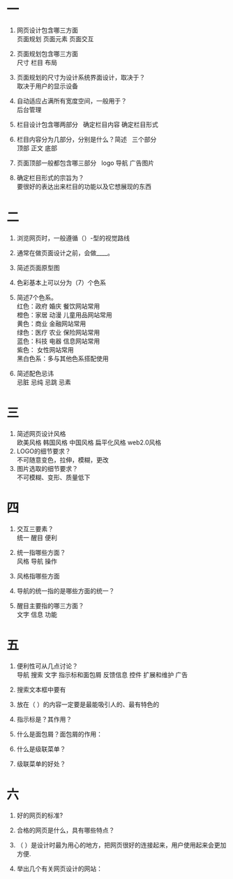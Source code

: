 # 一

1. 网页设计包含哪三方面  
页面规划 页面元素 页面交互
2. 页面规划包含哪三方面  
尺寸 栏目 布局
3. 页面规划的尺寸为设计系统界面设计，取决于？  
取决于用户的显示设备
4. 自动适应占满所有宽度空间，一般用于？  
后台管理
5. 栏目设计包含哪两部分        
确定栏目内容 确定栏目形式
6. 栏目内容分为几部分，分别是什么？简述      
三个部分    
顶部 正文 底部
7. 页面顶部一般都包含哪三部分  
logo 导航 广告图片

8. 确定栏目形式的宗旨为？  
要很好的表达出来栏目的功能以及它想展现的东西
# 二
1. 浏览网页时，一般遵循（）-型的视觉路线  
2. 通常在做页面设计之前，会做____。  
3. 简述页面原型图  

4. 色彩基本上可以分为（7）个色系
5. 简述7个色系。  
红色：政府 婚庆 餐饮网站常用   
橙色：家居 动漫 儿童用品网站常用  
黄色：商业 金融网站常用  
绿色：医疗 农业 保险网站常用  
蓝色：科技 电器 信息网站常用  
紫色： 女性网站常用  
黑白色系：多与其他色系搭配使用
6. 简述配色忌讳  
忌脏 忌纯 忌跳 忌素
# 三

1. 简述网页设计风格  
欧美风格 韩国风格 中国风格 扁平化风格 web2.0风格
2. LOGO的细节要求？  
不可随意变色，拉伸，模糊，更改
3. 图片选取的细节要求？  
不可模糊、变形、质量低下
# 四

1. 交互三要素？  
统一 醒目 便利
2. 统一指哪些方面？  
风格 导航 操作
3. 风格指哪些方面  

4. 导航的统一指的是哪些方面的统一？  

5. 醒目主要指的哪三方面？  
文字 信息 功能
# 五
1. 便利性可从几点讨论？  
导航 搜索 文字 指示标和面包屑 反馈信息 控件 扩展和维护 广告
2. 搜索文本框中要有
3. 放在（ ）的内容一定要是最能吸引人的、最有特色的
4. 指示标是？其作用？  

5. 什么是面包屑？面包屑的作用：  

6. 什么是级联菜单？  

7. 级联菜单的好处？  

# 六

1. 好的网页的标准?  

2. 合格的网页是什么，具有哪些特点？  

3. （ ）是设计时最为用心的地方，把网页很好的连接起来，用户使用起来会更加方便.
4. 举出几个有关网页设计的网站：  

